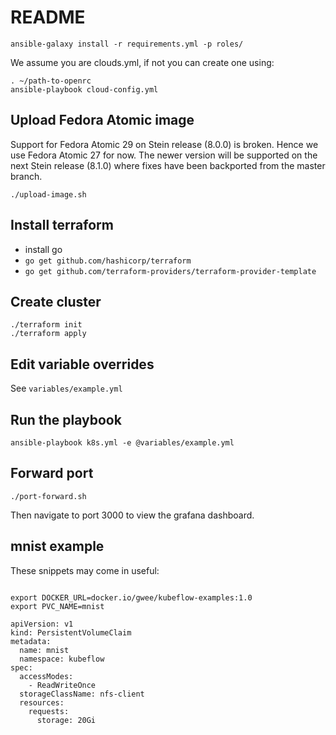 # README


```
ansible-galaxy install -r requirements.yml -p roles/
```

We assume you are clouds.yml, if not you can create one using:

```
. ~/path-to-openrc
ansible-playbook cloud-config.yml
```

Upload Fedora Atomic image
--------------------------

Support for Fedora Atomic 29 on Stein release (8.0.0) is broken. Hence we use
Fedora Atomic 27 for now. The newer version will be supported on the next Stein
release (8.1.0) where fixes have been backported from the master branch.

```
./upload-image.sh
```

Install terraform
-----------------

- install go
- `go get github.com/hashicorp/terraform`
- `go get github.com/terraform-providers/terraform-provider-template`

Create cluster
--------------
```
./terraform init
./terraform apply
```

Edit variable overrides
-----------------------

See `variables/example.yml`

Run the playbook
----------------

```
ansible-playbook k8s.yml -e @variables/example.yml

```

Forward port
------------

```
./port-forward.sh

```

Then navigate to port 3000 to view the grafana dashboard.


mnist example
-------------

These snippets may come in useful:
```

export DOCKER_URL=docker.io/gwee/kubeflow-examples:1.0
export PVC_NAME=mnist

apiVersion: v1
kind: PersistentVolumeClaim
metadata:
  name: mnist
  namespace: kubeflow
spec:
  accessModes:
    - ReadWriteOnce
  storageClassName: nfs-client
  resources:
    requests:
      storage: 20Gi

```

